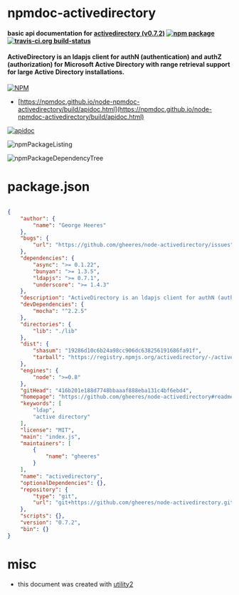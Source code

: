 # npmdoc-activedirectory

#### basic api documentation for  [activedirectory (v0.7.2)](https://github.com/gheeres/node-activedirectory#readme)  [![npm package](https://img.shields.io/npm/v/npmdoc-activedirectory.svg?style=flat-square)](https://www.npmjs.org/package/npmdoc-activedirectory) [![travis-ci.org build-status](https://api.travis-ci.org/npmdoc/node-npmdoc-activedirectory.svg)](https://travis-ci.org/npmdoc/node-npmdoc-activedirectory)

#### ActiveDirectory is an ldapjs client for authN (authentication) and authZ (authorization) for Microsoft Active Directory with range retrieval support for large Active Directory installations.

[![NPM](https://nodei.co/npm/activedirectory.png?downloads=true&downloadRank=true&stars=true)](https://www.npmjs.com/package/activedirectory)

- [https://npmdoc.github.io/node-npmdoc-activedirectory/build/apidoc.html](https://npmdoc.github.io/node-npmdoc-activedirectory/build/apidoc.html)

[![apidoc](https://npmdoc.github.io/node-npmdoc-activedirectory/build/screenCapture.buildCi.browser.%252Ftmp%252Fbuild%252Fapidoc.html.png)](https://npmdoc.github.io/node-npmdoc-activedirectory/build/apidoc.html)

![npmPackageListing](https://npmdoc.github.io/node-npmdoc-activedirectory/build/screenCapture.npmPackageListing.svg)

![npmPackageDependencyTree](https://npmdoc.github.io/node-npmdoc-activedirectory/build/screenCapture.npmPackageDependencyTree.svg)



# package.json

```json

{
    "author": {
        "name": "George Heeres"
    },
    "bugs": {
        "url": "https://github.com/gheeres/node-activedirectory/issues"
    },
    "dependencies": {
        "async": ">= 0.1.22",
        "bunyan": ">= 1.3.5",
        "ldapjs": ">= 0.7.1",
        "underscore": ">= 1.4.3"
    },
    "description": "ActiveDirectory is an ldapjs client for authN (authentication) and authZ (authorization) for Microsoft Active Directory with range retrieval support for large Active Directory installations.",
    "devDependencies": {
        "mocha": "^2.2.5"
    },
    "directories": {
        "lib": "./lib"
    },
    "dist": {
        "shasum": "19286d10c6b24a98cc906dc638256191686fa91f",
        "tarball": "https://registry.npmjs.org/activedirectory/-/activedirectory-0.7.2.tgz"
    },
    "engines": {
        "node": ">=0.8"
    },
    "gitHead": "416b201e188d7748bbaaaf888eba131c4bf6ebd4",
    "homepage": "https://github.com/gheeres/node-activedirectory#readme",
    "keywords": [
        "ldap",
        "active directory"
    ],
    "license": "MIT",
    "main": "index.js",
    "maintainers": [
        {
            "name": "gheeres"
        }
    ],
    "name": "activedirectory",
    "optionalDependencies": {},
    "repository": {
        "type": "git",
        "url": "git+https://github.com/gheeres/node-activedirectory.git"
    },
    "scripts": {},
    "version": "0.7.2",
    "bin": {}
}
```



# misc
- this document was created with [utility2](https://github.com/kaizhu256/node-utility2)

